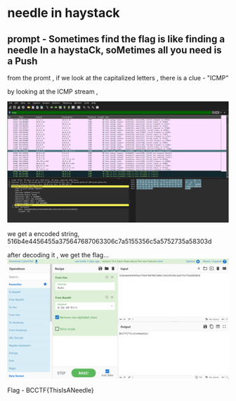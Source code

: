 # needle in haystack 

## prompt - Sometimes find the flag is like finding a needle In a haystaCk, soMetimes all you need is a Push

from the promt  , if we look at the capitalized letters , there is a clue  - "ICMP"

by looking at the ICMP  stream ,

![ICMP](https://github.com/Uday-Ashish/CTF-Writeups/blob/main/BearcatCTF/forensics/needle_in_a_haystack/ICMP.png)

we get a encoded string, 516b4e4456455a375647687063306c7a5155356c5a5752735a58303d

after decoding it , we get the flag...
![2](https://github.com/Uday-Ashish/CTF-Writeups/blob/main/BearcatCTF/forensics/needle_in_a_haystack/2.png)

Flag - BCCTF{ThisIsANeedle} 




